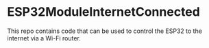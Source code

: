 # ESP32ModuleInternetConnected
This repo contains code that can be used to control the ESP32 to the internet via a Wi-Fi router.

